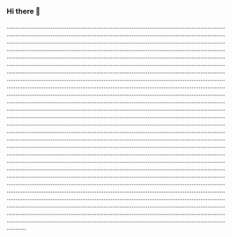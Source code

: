 ### Hi there 👋

...............................................................................................................................................................................................................................................................................................................................................................................................................................................................................................................................................................................................................................................................................................................................................................................................................................................................................................................................................................................................................................................................................................................................................................................................................................................................................................................................................................................................................................................................................................................................................................................................................................................................................................................................................................................................................................................................................................................................................................................................................................................................................................................................................................................................................................................................................................................................................................................................................................................................................................................................................................................................................................................................................................................................................................................................................................................................................................................................................................................................................................................................................................................................................................................................................................................................................................................................................................................................................................................................................................